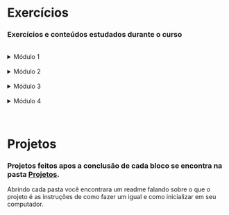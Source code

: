 # Exercícios

### Exercícios e conteúdos estudados durante o curso

</br>

<details>
<summary>Módulo 1</summary>

+ Bloco 01: Unix & Bash
+ Bloco 02: Git, GitHub e Internet
+ Bloco 03: Introdução à HTML e CSS
+ Bloco 04: Introdução à JavaScript e Lógica de Programação
+ Bloco 05: JavaScript: DOM, Eventos e Web Storage
+ Bloco 06: HTML e CSS: Forms, Flexbox e Responsivo
+ Bloco 07: Introdução à JavaScript ES6 e Testes Unitários
+ Bloco 08: Higher Order Functions do JavaScript ES6
+ Bloco 09: JavaScript e Testes Assíncronos

</details>

</br>

<details>
<summary>Módulo 2</summary>

+ Bloco 10: Introdução à React
+ Bloco 11: Componentes com Estado, Eventos e Formulários com React
+ Bloco 12: Ciclo de Vida de Componentes e React Router
+ Bloco 13: Metodologias Ágeis
+ Bloco 14: Testes automatizados com React Testing Library
+ Bloco 15: Gerenciamento de estado com Redux
+ Bloco 16: Projeto Jogo de Trivia
+ Bloco 17: Context API e React Hooks
+ Bloco 18: Projeto App de Receitas

</details>

</br>

<details>
<summary>Módulo 3</summary>

+ Bloco 19: Introdução à SQL
+ Bloco 20: Funções SQL, JOINs e Normalização
+ Bloco 21: Normalização e Modelagem de Banco de Dados
+ Bloco 22: Introdução ao MongoDB
+ Bloco 23: MongoDB: Updates Simples e Complexos
+ Bloco 24: MongoDB: Aggregation Framework
+ Bloco 25: Introdução ao desenvolvimento Web com Node.js
+ Bloco 26: Node.js: Camada de Serviço e Arquitetura Rest e Restful
+ Bloco 27: Autenticação e Upload de Arquivos
+ Bloco 28: Deployment
+ Bloco 29: Arquitetura: SOLID e ORM
+ Bloco 30: Sockets
+ Bloco 31: Projeto - App de Delivery

</details>

</br>

<details>
<summary>Módulo 4</summary>

+ Bloco 32: Introdução à Python
+ Bloco 33: Programação Orientada a Objetos e Padrões de Projeto
+ Bloco 34: Redes e Raspagem de Dados
+ Bloco 35: Algoritmos
+ Bloco 36: Estrutura de Dados I: Arrays, Hashmaps e Sets
+ Bloco 37: Estrutura de Dados II: Listas, Filas e Pilhas

</details>

</br>
</br>

# Projetos

### Projetos feitos apos a conclusão de cada bloco se encontra na pasta [Projetos](https://github.com/marlon307/trybe-exercises/tree/main/Projetos).

Abrindo cada pasta você encontrara um readme falando sobre o que o projeto é as instruções de como fazer um igual e como inicializar em seu computador.
